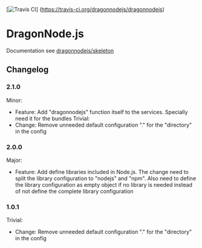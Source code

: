 [![Travis CI](https://travis-ci.org/dragonnodejs/dragonnodejs.svg?branch=master "Travis CI")]
    (https://travis-ci.org/dragonnodejs/dragonnodejs)

# DragonNode.js
Documentation see [dragonnodejs/skeleton](https://github.com/dragonnodejs/skeleton)

## Changelog

### 2.1.0
Minor:
- Feature: Add "dragonnodejs" function itself to the services. Specially need it for the bundles
Trivial:
- Change: Remove unneeded default configuration "." for the "directory" in the config

### 2.0.0
Major:
- Feature: Add define libraries included in Node.js. The change need to split the library configuration to "nodejs" and
"npm". Also need to define the library configuration as empty object if no library is needed instead of not define the
complete library configuration

### 1.0.1
Trivial:
- Change: Remove unneeded default configuration "." for the "directory" in the config

